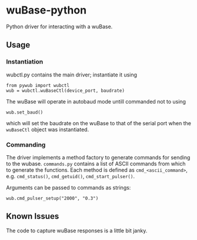 # wuBase-python

Python driver for interacting with a wuBase.

## Usage

### Instantiation 



wubctl.py contains the main driver; instantiate it using

```
from pywub import wubctl
wub = wubctl.wuBaseCtl(device_port, baudrate)
```

The wuBase will operate in autobaud mode untill commanded not to using 

`wub.set_baud()` 

which will set the baudrate on the wuBase to that of the serial port when the `wuBaseCtl` object was instantiated. 

### Commanding

The driver implements a method factory to generate commands for sending to the wubase. 
`commands.py` contains a list of ASCII commands from which to generate the functions.
Each method is defined as `cmd_<ascii_command>`, e.g. `cmd_status()`, `cmd_getuid()`, `cmd_start_pulser()`. 

Arguments can be passed to commands as strings:

`wub.cmd_pulser_setup("2000", "0.3")`


## Known Issues

The code to capture wuBase responses is a little bit janky.